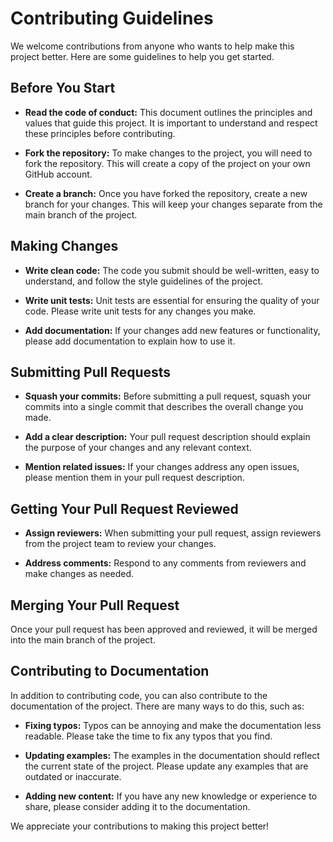 
# Contributing Guidelines

We welcome contributions from anyone who wants to help make this project better. Here are some guidelines to help you get started.

## Before You Start

* **Read the code of conduct:** This document outlines the principles and values that guide this project. It is important to understand and respect these principles before contributing.

* **Fork the repository:** To make changes to the project, you will need to fork the repository. This will create a copy of the project on your own GitHub account.

* **Create a branch:** Once you have forked the repository, create a new branch for your changes. This will keep your changes separate from the main branch of the project.

## Making Changes

* **Write clean code:** The code you submit should be well-written, easy to understand, and follow the style guidelines of the project.

* **Write unit tests:** Unit tests are essential for ensuring the quality of your code. Please write unit tests for any changes you make.

* **Add documentation:** If your changes add new features or functionality, please add documentation to explain how to use it.

## Submitting Pull Requests

* **Squash your commits:** Before submitting a pull request, squash your commits into a single commit that describes the overall change you made.

* **Add a clear description:** Your pull request description should explain the purpose of your changes and any relevant context.

* **Mention related issues:** If your changes address any open issues, please mention them in your pull request description.

## Getting Your Pull Request Reviewed

* **Assign reviewers:** When submitting your pull request, assign reviewers from the project team to review your changes.

* **Address comments:** Respond to any comments from reviewers and make changes as needed.

## Merging Your Pull Request

Once your pull request has been approved and reviewed, it will be merged into the main branch of the project.

## Contributing to Documentation

In addition to contributing code, you can also contribute to the documentation of the project. There are many ways to do this, such as:

* **Fixing typos:** Typos can be annoying and make the documentation less readable. Please take the time to fix any typos that you find.

* **Updating examples:** The examples in the documentation should reflect the current state of the project. Please update any examples that are outdated or inaccurate.

* **Adding new content:** If you have any new knowledge or experience to share, please consider adding it to the documentation.

We appreciate your contributions to making this project better!
